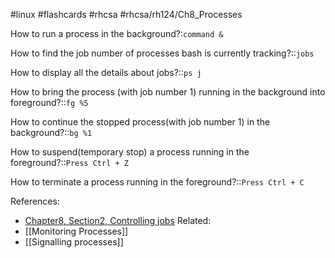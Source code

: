 #linux #flashcards #rhcsa #rhcsa/rh124/Ch8_Processes 

How to run a process in the background?:`command &`

How to find the job number of processes bash is currently tracking?::`jobs`

How to display all the details about jobs?::`ps j`

How to bring the process (with job number 1) running in the background into foreground?::`fg %5`

How to continue the stopped process(with job number 1) in the background?::`bg %1` 

How to suspend(temporary stop) a process running in the foreground?::`Press Ctrl + Z`

How to terminate a process running in the foreground?::`Press Ctrl + C`

References:
 - [Chapter8, Section2, Controlling jobs](rh124-8.0-student-guide.pdf#pageno=269)
Related:
 - [[Monitoring Processes]]
 - [[Signalling processes]]